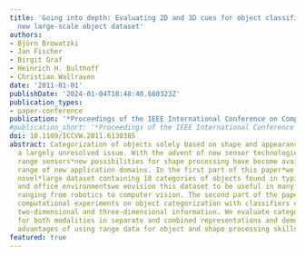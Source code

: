 ```yaml
---
title: 'Going into depth: Evaluating 2D and 3D cues for object classification on a
  new large-scale object dataset'
authors:
- Björn Browatzki
- Jan Fischer
- Birgit Graf
- Heinrich H. Bulthoff
- Christian Wallraven
date: '2011-01-01'
publishDate: '2024-01-04T18:48:40.680323Z'
publication_types:
- paper-conference
publication: '*Proceedings of the IEEE International Conference on Computer Vision*'
#publication_short: '*Proceedings of the IEEE International Conference on Computer Vision*'
doi: 10.1109/ICCVW.2011.6130385
abstract: Categorization of objects solely based on shape and appearance is still
  a largely unresolved issue. With the advent of new sensor technologies*such as consumer-level
  range sensors*new possibilities for shape processing have become available for a
  range of new application domains. In the first part of this paper*we introduce a
  novel*large dataset containing 18 categories of objects found in typical household
  and office environmentswe envision this dataset to be useful in many applications
  ranging from robotics to computer vision. The second part of the paper presents
  computational experiments on object categorization with classifiers exploiting both
  two-dimensional and three-dimensional information. We evaluate categorization performance
  for both modalities in separate and combined representations and demonstrate the
  advantages of using range data for object and shape processing skills. © 2011 IEEE.
featured: true
---
```


